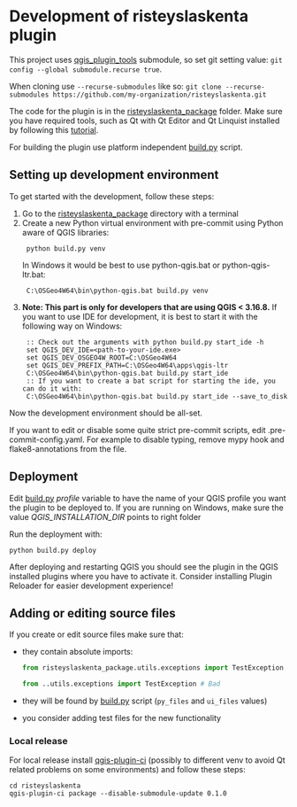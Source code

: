 Development of risteyslaskenta plugin
===========================

This project uses [qgis_plugin_tools](https://github.com/my-organization/qgis_plugin_tools) submodule,
so set git setting value: `git config --global submodule.recurse true`.

When cloning use `--recurse-submodules` like so:
`git clone --recurse-submodules https://github.com/my-organization/risteyslaskenta.git`



The code for the plugin is in the [risteyslaskenta_package](../risteyslaskenta) folder. Make sure you have required tools, such as
Qt with Qt Editor and Qt Linquist installed by following this
[tutorial](https://www.qgistutorials.com/en/docs/3/building_a_python_plugin.html#get-the-tools).

For building the plugin use platform independent [build.py](../risteyslaskenta/build.py) script.

## Setting up development environment

To get started with the development, follow these steps:

1. Go to the  [risteyslaskenta_package](../risteyslaskenta) directory with a terminal
1. Create a new Python virtual environment with pre-commit using Python aware of QGIS libraries:
   ```shell
    python build.py venv
    ```
   In Windows it would be best to use python-qgis.bat or python-qgis-ltr.bat:
   ```shell
    C:\OSGeo4W64\bin\python-qgis.bat build.py venv
   ```
1. **Note: This part is  only for developers that are using QGIS < 3.16.8.** If you want to use IDE for development, it is best to start it with the
   following way on Windows:
   ```shell
    :: Check out the arguments with python build.py start_ide -h
    set QGIS_DEV_IDE=<path-to-your-ide.exe>
    set QGIS_DEV_OSGEO4W_ROOT=C:\OSGeo4W64
    set QGIS_DEV_PREFIX_PATH=C:\OSGeo4W64\apps\qgis-ltr
    C:\OSGeo4W64\bin\python-qgis.bat build.py start_ide
    :: If you want to create a bat script for starting the ide, you can do it with:
    C:\OSGeo4W64\bin\python-qgis.bat build.py start_ide --save_to_disk
   ```

Now the development environment should be all-set.

If you want to edit or disable some quite strict pre-commit scripts, edit .pre-commit-config.yaml.
For example to disable typing, remove mypy hook and flake8-annotations from the file.


## Deployment

Edit [build.py](../risteyslaskenta_package/build.py) *profile* variable to have the name of your QGIS profile you want the plugin to be deployed to. If you are running on Windows, make sure the value *QGIS_INSTALLATION_DIR* points to right folder

Run the deployment with:

```shell script
python build.py deploy
```

After deploying and restarting QGIS you should see the plugin in the QGIS installed plugins where you have to activate
it. Consider installing Plugin Reloader for easier development experience!


## Adding or editing source files

If you create or edit source files make sure that:

* they contain absolute imports:
    ```python
    from risteyslaskenta_package.utils.exceptions import TestException # Good

    from ..utils.exceptions import TestException # Bad

    ```
* they will be found by [build.py](../risteyslaskenta_package/build.py) script (`py_files` and `ui_files` values)

* you consider adding test files for the new functionality


### Local release

For local release install [qgis-plugin-ci](https://github.com/opengisch/qgis-plugin-ci) (possibly to different venv
to avoid Qt related problems on some environments) and follow these steps:
```shell
cd risteyslaskenta
qgis-plugin-ci package --disable-submodule-update 0.1.0
```
